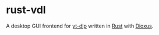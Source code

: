# rust-vdl

 A desktop GUI frontend for [yt-dlp](https://github.com/yt-dlp/yt-dlp) written in [Rust](https://www.rust-lang.org/) with [Dioxus](https://dioxuslabs.com/).
